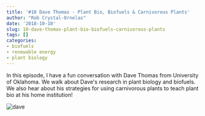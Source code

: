 ```yaml
---
title: '#10 Dave Thomas - Plant Bio, Biofuels & Carnivorous Plants'
author: "Rob Crystal-Ornelas"
date: '2018-10-10'
slug: 10-dave-thomas-plant-bio-biofuels-carnivorous-plants
tags: []
categories:
- biofuels
- renewable energy
- plant biology
---
```


In this episode, I have a fun conversation with Dave Thomas from University of Oklahoma.  We walk about Dave's research in plant biology and biofuels.  We also hear about his strategies for using carnivorous plants to teach plant bio at his home institution!

![dave](/img/dave_podcast.jpg)